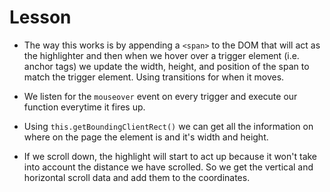 # Lesson

- The way this works is by appending a `<span>` to the DOM that will act as the highlighter and then when we hover over a trigger element (i.e. anchor tags) we update the width, height, and position of the span to match the trigger element. Using transitions for when it moves.

- We listen for the `mouseover` event on every trigger and execute our function everytime it fires up.

- Using `this.getBoundingClientRect()` we can get all the information on where on the page the element is and it's width and height.

- If we scroll down, the highlight will start to act up because it won't take into account the distance we have scrolled. So we get the vertical and horizontal scroll data and add them to the coordinates.
